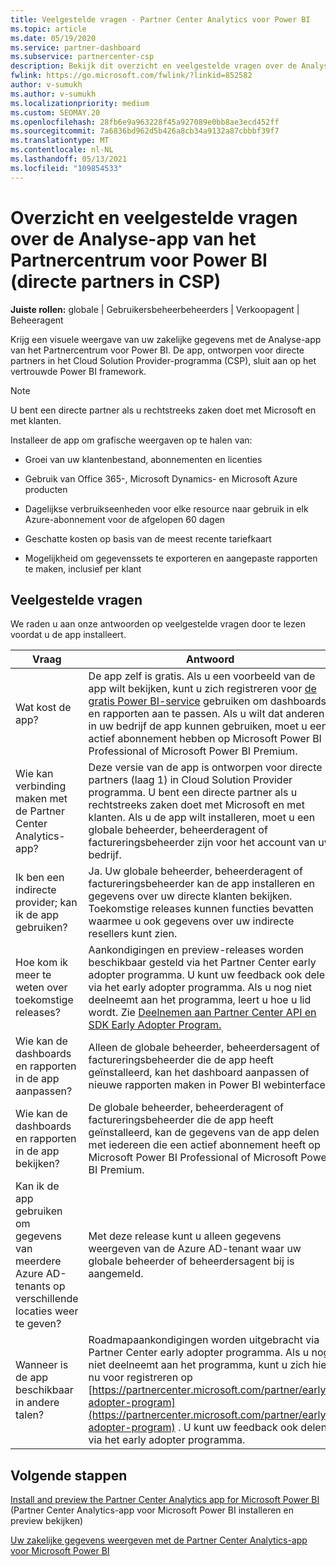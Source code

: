 ```yaml
---
title: Veelgestelde vragen - Partner Center Analytics voor Power BI
ms.topic: article
ms.date: 05/19/2020
ms.service: partner-dashboard
ms.subservice: partnercenter-csp
description: Bekijk dit overzicht en veelgestelde vragen over de Analyse-app van het Partnercentrum voor Power BI.
fwlink: https://go.microsoft.com/fwlink/?linkid=852582
author: v-sumukh
ms.author: v-sumukh
ms.localizationpriority: medium
ms.custom: SEOMAY.20
ms.openlocfilehash: 28fb6e9a963228f45a927089e0bb8ae3ecd452ff
ms.sourcegitcommit: 7a6836bd962d5b426a8cb34a9132a87cbbbf39f7
ms.translationtype: MT
ms.contentlocale: nl-NL
ms.lasthandoff: 05/13/2021
ms.locfileid: "109854533"
---
```

# <a name="overview-and-faqs-for-the-partner-center-analytics-app-for-power-bi-direct-partners-in-csp"></a>Overzicht en veelgestelde vragen over de Analyse-app van het Partnercentrum voor Power BI (directe partners in CSP)



**Juiste rollen:** globale | Gebruikersbeheerbeheerders | Verkoopagent | Beheeragent

Krijg een visuele weergave van uw zakelijke gegevens met de Analyse-app van het Partnercentrum voor Power BI. De app, ontworpen voor directe partners in het Cloud Solution Provider-programma (CSP), sluit aan op het vertrouwde Power BI framework.

> [!NOTE]  
> U bent een directe partner als u rechtstreeks zaken doet met Microsoft en met klanten.

Installeer de app om grafische weergaven op te halen van:

- Groei van uw klantenbestand, abonnementen en licenties

- Gebruik van Office 365-, Microsoft Dynamics- en Microsoft Azure producten

- Dagelijkse verbruikseenheden voor elke resource naar gebruik in elk Azure-abonnement voor de afgelopen 60 dagen

- Geschatte kosten op basis van de meest recente tariefkaart

- Mogelijkheid om gegevenssets te exporteren en aangepaste rapporten te maken, inclusief per klant

## <a name="frequently-asked-questions"></a>Veelgestelde vragen

We raden u aan onze antwoorden op veelgestelde vragen door te lezen voordat u de app installeert.

| **Vraag** | **Antwoord** |
| --- | ---------- |
| Wat kost de app? | De app zelf is gratis. Als u een voorbeeld van de app wilt bekijken, kunt u zich registreren voor [de gratis Power BI-service](https://go.microsoft.com/fwlink/p/?linkid=845347) gebruiken om dashboards en rapporten aan te passen. Als u wilt dat anderen in uw bedrijf de app kunnen gebruiken, moet u een actief abonnement hebben op Microsoft Power BI Professional of Microsoft Power BI Premium. |
| Wie kan verbinding maken met de Partner Center Analytics-app? | Deze versie van de app is ontworpen voor directe partners (laag 1) in Cloud Solution Provider programma. U bent een directe partner als u rechtstreeks zaken doet met Microsoft en met klanten. Als u de app wilt installeren, moet u een globale beheerder, beheerderagent of factureringsbeheerder zijn voor het account van uw bedrijf. |
| Ik ben een indirecte provider; kan ik de app gebruiken? | Ja. Uw globale beheerder, beheerderagent of factureringsbeheerder kan de app installeren en gegevens over uw directe klanten bekijken. Toekomstige releases kunnen functies bevatten waarmee u ook gegevens over uw indirecte resellers kunt zien. |
| Hoe kom ik meer te weten over toekomstige releases? | Aankondigingen en preview-releases worden beschikbaar gesteld via het Partner Center early adopter programma. U kunt uw feedback ook delen via het early adopter programma. Als u nog niet deelneemt aan het programma, leert u hoe u lid wordt. Zie [Deelnemen aan Partner Center API en SDK Early Adopter Program.](/partner-center/develop/early-adopter-program)  |
| Wie kan de dashboards en rapporten in de app aanpassen? | Alleen de globale beheerder, beheerdersagent of factureringsbeheerder die de app heeft geïnstalleerd, kan het dashboard aanpassen of nieuwe rapporten maken in Power BI webinterface. |
| Wie kan de dashboards en rapporten in de app bekijken? | De globale beheerder, beheerderagent of factureringsbeheerder die de app heeft geïnstalleerd, kan de gegevens van de app delen met iedereen die een actief abonnement heeft op Microsoft Power BI Professional of Microsoft Power BI Premium. |
| Kan ik de app gebruiken om gegevens van meerdere Azure AD-tenants op verschillende locaties weer te geven? | Met deze release kunt u alleen gegevens weergeven van de Azure AD-tenant waar uw globale beheerder of beheerdersagent bij is aangemeld. | 
| Wanneer is de app beschikbaar in andere talen? | Roadmapaankondigingen worden uitgebracht via Partner Center early adopter programma. Als u nog niet deelneemt aan het programma, kunt u zich hier nu voor registreren op [https://partnercenter.microsoft.com/partner/early-adopter-program](https://partnercenter.microsoft.com/partner/early-adopter-program) . U kunt uw feedback ook delen via het early adopter programma. | 



## <a name="next-steps"></a>Volgende stappen

[Install and preview the Partner Center Analytics app for Microsoft Power BI](power-bi-app-for-direct-partners-install.md) (Partner Center Analytics-app voor Microsoft Power BI installeren en preview bekijken)

[Uw zakelijke gegevens weergeven met de Partner Center Analytics-app voor Microsoft Power BI](power-bi-app-for-direct-partners-use.md)